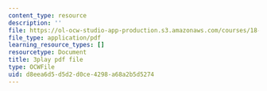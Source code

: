 ```yaml
---
content_type: resource
description: ''
file: https://ol-ocw-studio-app-production.s3.amazonaws.com/courses/18-01sc-single-variable-calculus-fall-2010/d8eea6d5d5d2d0ce4298a68a2b5d5274_lEOjMAmkI-U.pdf
file_type: application/pdf
learning_resource_types: []
resourcetype: Document
title: 3play pdf file
type: OCWFile
uid: d8eea6d5-d5d2-d0ce-4298-a68a2b5d5274
---
```

